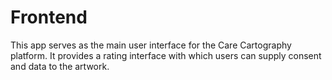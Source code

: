 # Frontend

This app serves as the main user interface for the Care Cartography platform. It provides a rating interface with which users can supply consent and data to the artwork.